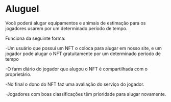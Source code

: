 # Aluguel

Você poderá alugar equipamentos e animais de estimação para os jogadores usarem por um determinado período de tempo.

Funciona da seguinte forma:

\-Um usuário que possui um NFT o coloca para alugar em nosso site, e um jogador pode alugar o NFT gratuitamente por um determinado período de tempo

\-O farm diário do jogador que alugou o NFT é compartilhada com o proprietário.

\-No final o dono do NFT faz uma avaliação do serviço do jogador.

\-Jogadores com boas classificações têm prioridade para alugar novamente.
